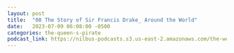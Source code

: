 ```yaml
---
layout: post
title:  "08 The Story of Sir Francis Drake_ Around the World"
date:   2023-07-09 06:08:00 -0500
categories: the-queen-s-pirate
podcast_link: https://nilbus-podcasts.s3.us-east-2.amazonaws.com/the-well-trained-mind/The%20Queen's%20Pirate/08%20The%20Story%20of%20Sir%20Francis%20Drake_%20Around%20the%20World.mp3
---
```

